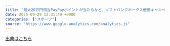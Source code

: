 ```yaml
---
title: "最大20万円相当PayPayポイントが当たるなど、ソフトバンクホークス優勝キャンペーン - ケータイ Watch"
date: 2025-09-29 12:31:49 +0900
categories: ["スポーツ"]
source: "https://www.google-analytics.com/analytics.js"
---
```


[出典はこちら](https://www.google-analytics.com/analytics.js)
